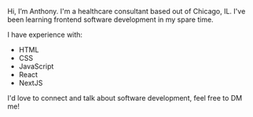 Hi, I’m Anthony. I'm a healthcare consultant based out of Chicago, IL. I've been learning frontend software development in my spare time.

I have experience with:
- HTML
- CSS
- JavaScript
- React
- NextJS

I'd love to connect and talk about software development, feel free to DM me!
